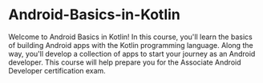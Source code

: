 # Android-Basics-in-Kotlin
  Welcome to Android Basics in Kotlin! In this course, you'll learn the basics of building Android apps with the Kotlin programming language. Along the way, you'll develop a collection of apps to start your journey as an Android developer.  This course will help prepare you for the Associate Android Developer certification exam.
